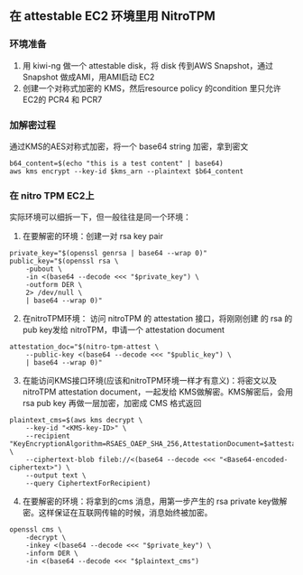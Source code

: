 
## 在 attestable EC2 环境里用 NitroTPM
### 环境准备
1. 用 kiwi-ng 做一个 attestable disk，将 disk 传到AWS Snapshot，通过Snapshot 做成AMI，用AMI启动 EC2
2. 创建一个对称式加密的 KMS，然后resource policy 的condition 里只允许 EC2的 PCR4 和 PCR7

### 加解密过程

通过KMS的AES对称式加密，将一个 base64 string 加密，拿到密文

```shell
b64_content=$(echo "this is a test content" | base64)
aws kms encrypt --key-id $kms_arn --plaintext $b64_content

```

### 在 nitro TPM EC2上

实际环境可以细拆一下，但一般往往是同一个环境：

1. 在要解密的环境：创建一对 rsa key pair

```shell
private_key="$(openssl genrsa | base64 --wrap 0)"
public_key="$(openssl rsa \
    -pubout \
    -in <(base64 --decode <<< "$private_key") \
    -outform DER \
    2> /dev/null \
    | base64 --wrap 0)"
```

2. 在nitroTPM环境： 访问 nitroTPM 的 attestation 接口，将刚刚创建 的 rsa 的pub key发给 nitroTPM，申请一个 attestation document

```shell
attestation_doc="$(nitro-tpm-attest \
    --public-key <(base64 --decode <<< "$public_key") \
    | base64 --wrap 0)"
```

3. 在能访问KMS接口环境(应该和nitroTPM环境一样才有意义)：将密文以及 nitroTPM attestation document，一起发给 KMS做解密。KMS解密后，会用 rsa pub key 再做一层加密，加密成 CMS 格式返回
```shell
plaintext_cms=$(aws kms decrypt \
    --key-id "<KMS-key-ID>" \
    --recipient "KeyEncryptionAlgorithm=RSAES_OAEP_SHA_256,AttestationDocument=$attestation_doc" \
    --ciphertext-blob fileb://<(base64 --decode <<< "<Base64-encoded-ciphertext>") \
    --output text \
    --query CiphertextForRecipient)
```

4. 在要解密的环境：将拿到的cms 消息，用第一步产生的 rsa private key做解密。这样保证在互联网传输的时候，消息始终被加密。
```shell
openssl cms \
    -decrypt \
    -inkey <(base64 --decode <<< "$private_key") \
    -inform DER \
    -in <(base64 --decode <<< "$plaintext_cms")
```